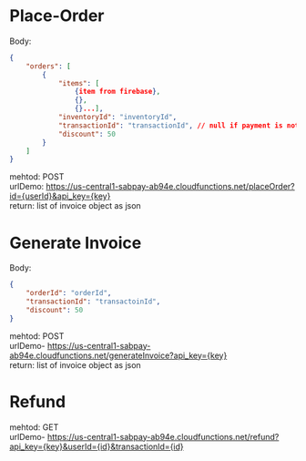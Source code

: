 # Place-Order
Body:
```json
{
    "orders": [
        {
            "items": [
                {item from firebase},
                {},
                {}...],
            "inventoryId": "inventoryId",
            "transactionId": "transactionId", // null if payment is not done 
            "discount": 50
        }
    ]
}
```
mehtod: POST<br>
urlDemo: https://us-central1-sabpay-ab94e.cloudfunctions.net/placeOrder?id={userId}&api_key={key}<br>
return: list of invoice object as json


# Generate Invoice
Body:
```json
{
    "orderId": "orderId",
    "transactionId": "transactoinId",
    "discount": 50
}
```
mehtod: POST<br>
urlDemo- https://us-central1-sabpay-ab94e.cloudfunctions.net/generateInvoice?api_key={key}<br>
return: list of invoice object as json

# Refund

mehtod: GET<br>
urlDemo- https://us-central1-sabpay-ab94e.cloudfunctions.net/refund?api_key={key}&userId={id}&transactionId={id}

